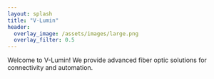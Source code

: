 ```yaml
---
layout: splash
title: "V-Lumin"
header:
  overlay_image: /assets/images/large.png
  overlay_filter: 0.5
---
```

Welcome to V-Lumin! We provide advanced fiber optic solutions for connectivity and automation.